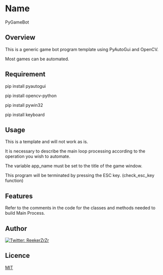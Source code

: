 # Name
PyGameBot

## Overview
This is a generic game bot program template using PyAutoGui and OpenCV.

Most games can be automated.

## Requirement
pip install pyautogui

pip install opencv-python

pip install pywin32

pip install keyboard


## Usage
This is a template and will not work as is.

It is necessary to describe the main loop processing according to the operation you wish to automate.

The variable app_name must be set to the title of the game window.

This program will be terminated by pressing the ESC key. (check_esc_key function)

## Features
Refer to the comments in the code for the classes and methods needed to build Main Process.

## Author
[![Twitter: ReekerZrZr](https://img.shields.io/twitter/follow/ReekerZrZr?style=social)](https://x.com/ReekerZrZr)

## Licence

[MIT](https://opensource.org/licenses/mit-license.php)
